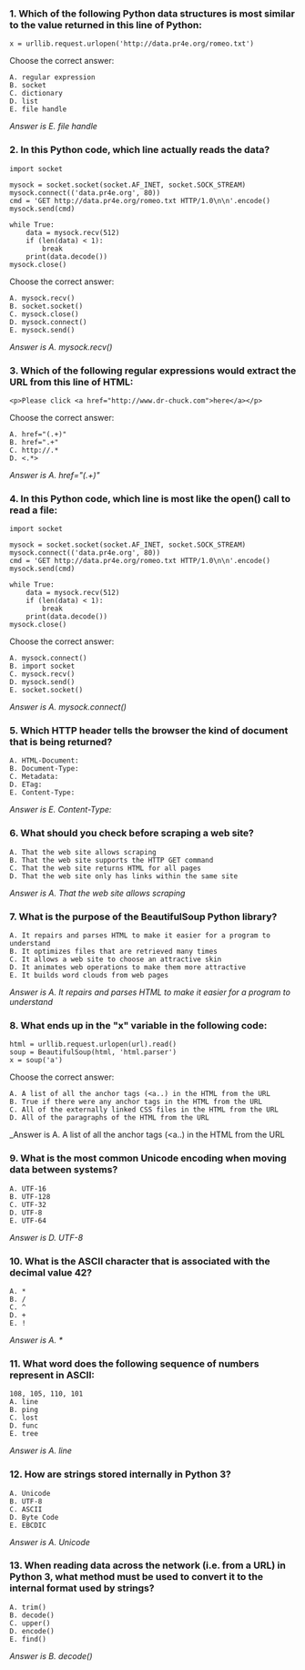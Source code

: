 ### 1.	Which of the following Python data structures is most similar to the value returned in this line of Python:
    x = urllib.request.urlopen('http://data.pr4e.org/romeo.txt')
Choose the correct answer:

    A. regular expression
    B. socket
    C. dictionary
    D. list
    E. file handle
_Answer is E. file handle_
### 2.	In this Python code, which line actually reads the data?
    import socket
    
    mysock = socket.socket(socket.AF_INET, socket.SOCK_STREAM)
    mysock.connect(('data.pr4e.org', 80))
    cmd = 'GET http://data.pr4e.org/romeo.txt HTTP/1.0\n\n'.encode()
    mysock.send(cmd)
    
    while True:
        data = mysock.recv(512)
        if (len(data) < 1):
            break
        print(data.decode())
    mysock.close()
Choose the correct answer:

    A. mysock.recv()
    B. socket.socket()
    C. mysock.close()
    D. mysock.connect()
    E. mysock.send()
_Answer is A. mysock.recv()_
### 3.	Which of the following regular expressions would extract the URL from this line of HTML:
    <p>Please click <a href="http://www.dr-chuck.com">here</a></p>
Choose the correct answer:

    A. href="(.+)"
    B. href=".+"
    C. http://.*
    D. <.*>
_Answer is A. href="(.+)"_
### 4.	In this Python code, which line is most like the open() call to read a file:
    import socket
    
    mysock = socket.socket(socket.AF_INET, socket.SOCK_STREAM)
    mysock.connect(('data.pr4e.org', 80))
    cmd = 'GET http://data.pr4e.org/romeo.txt HTTP/1.0\n\n'.encode()
    mysock.send(cmd)
    
    while True:
        data = mysock.recv(512)
        if (len(data) < 1):
            break
        print(data.decode())
    mysock.close() 
 Choose the correct answer:
 
    A. mysock.connect()
    B. import socket
    C. mysock.recv()
    D. mysock.send()
    E. socket.socket()
_Answer is A. mysock.connect()_
### 5.	Which HTTP header tells the browser the kind of document that is being returned?
    A. HTML-Document:
    B. Document-Type:
    C. Metadata:
    D. ETag:
    E. Content-Type:
_Answer is E. Content-Type:_
### 6.	What should you check before scraping a web site?
    A. That the web site allows scraping
    B. That the web site supports the HTTP GET command
    C. That the web site returns HTML for all pages
    D. That the web site only has links within the same site
_Answer is A. That the web site allows scraping_
### 7.	What is the purpose of the BeautifulSoup Python library?
    A. It repairs and parses HTML to make it easier for a program to understand
    B. It optimizes files that are retrieved many times
    C. It allows a web site to choose an attractive skin
    D. It animates web operations to make them more attractive
    E. It builds word clouds from web pages
_Answer is A. It repairs and parses HTML to make it easier for a program to understand_
### 8.	What ends up in the "x" variable in the following code:
    html = urllib.request.urlopen(url).read()
    soup = BeautifulSoup(html, 'html.parser')
    x = soup('a') 
Choose the correct answer:

    A. A list of all the anchor tags (<a..) in the HTML from the URL
    B. True if there were any anchor tags in the HTML from the URL
    C. All of the externally linked CSS files in the HTML from the URL
    D. All of the paragraphs of the HTML from the URL
_Answer is A. A list of all the anchor tags (<a..) in the HTML from the URL
### 9.	What is the most common Unicode encoding when moving data between systems?
    A. UTF-16
    B. UTF-128
    C. UTF-32
    D. UTF-8
    E. UTF-64
_Answer is D. UTF-8_
### 10.	What is the ASCII character that is associated with the decimal value 42?
    A. *
    B. /
    C. ^
    D. +
    E. !
_Answer is A. *_
### 11.	What word does the following sequence of numbers represent in ASCII:
    108, 105, 110, 101
    A. line
    B. ping
    C. lost
    D. func
    E. tree
_Answer is A. line_
### 12.	How are strings stored internally in Python 3?
    A. Unicode
    B. UTF-8
    C. ASCII
    D. Byte Code
    E. EBCDIC
_Answer is A. Unicode_
### 13.	When reading data across the network (i.e. from a URL) in Python 3, what method must be used to convert it to the internal format used by strings?
    A. trim()
    B. decode()
    C. upper()
    D. encode()
    E. find()
_Answer is B. decode()_
